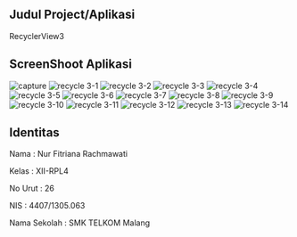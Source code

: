 ## Judul Project/Aplikasi
RecyclerView3
## ScreenShoot Aplikasi
![capture](https://cloud.githubusercontent.com/assets/22438999/20239055/9319c96e-a92a-11e6-91dd-0ee9667bd3ca.PNG)
![recycle 3-1](https://cloud.githubusercontent.com/assets/22438999/20239065/b930c3d2-a92a-11e6-9192-785fdd42f5ed.PNG)
![recycle 3-2](https://cloud.githubusercontent.com/assets/22438999/20239106/56303d48-a92b-11e6-80d0-7835dacb01f4.PNG)
![recycle 3-3](https://cloud.githubusercontent.com/assets/22438999/20239071/d07cf4de-a92a-11e6-86f5-a1d3b7af0333.PNG)
![recycle 3-4](https://cloud.githubusercontent.com/assets/22438999/20239072/d07d2a58-a92a-11e6-91d7-8ccafe79552b.PNG)
![recycle 3-5](https://cloud.githubusercontent.com/assets/22438999/20239070/d07cc73e-a92a-11e6-9497-f42824e0ce37.PNG)
![recycle 3-6](https://cloud.githubusercontent.com/assets/22438999/20239073/d092960e-a92a-11e6-8f7a-b4f69d42507b.PNG)
![recycle 3-7](https://cloud.githubusercontent.com/assets/22438999/20239074/d0934680-a92a-11e6-95d7-7a5b6ea14b48.PNG)
![recycle 3-8](https://cloud.githubusercontent.com/assets/22438999/20239076/d0c7b866-a92a-11e6-9c3b-d418df45aca8.PNG)
![recycle 3-9](https://cloud.githubusercontent.com/assets/22438999/20239075/d0c7e61a-a92a-11e6-95c2-7bf75719add4.PNG)
![recycle 3-10](https://cloud.githubusercontent.com/assets/22438999/20239077/d0fc37e4-a92a-11e6-9605-cd82686a66f3.PNG)
![recycle 3-11](https://cloud.githubusercontent.com/assets/22438999/20239078/d0fcf59e-a92a-11e6-9284-88eac65b6bae.PNG)
![recycle 3-12](https://cloud.githubusercontent.com/assets/22438999/20239079/d12f0282-a92a-11e6-92d3-77e75cb22ad4.PNG)
![recycle 3-13](https://cloud.githubusercontent.com/assets/22438999/20239080/d13a05b0-a92a-11e6-9937-ef9d80da67bc.PNG)
![recycle 3-14](https://cloud.githubusercontent.com/assets/22438999/20239082/d1680ff0-a92a-11e6-9d42-c1468c0aee1b.PNG)
## Identitas
Nama : Nur Fitriana Rachmawati

Kelas : XII-RPL4

No Urut : 26

NIS : 4407/1305.063

Nama Sekolah : SMK TELKOM Malang
